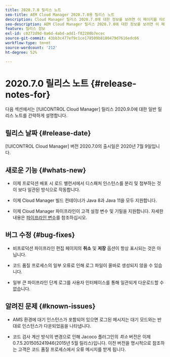 ```yaml
---
title: 2020.7.0 릴리스 노트
seo-title: AEM Cloud Manager 2020.7.0용 릴리스 노트
description: Cloud Manager 릴리스 2020.7.0에 대한 정보를 보려면 이 페이지를 따르십시오
seo-description: AEM Cloud Manager 릴리스 2020.7.0에 대한 정보를 보려면 이 페이지를 따르십시오
feature: 릴리스 정보
exl-id: c0272d9d-0a6d-4abd-add1-f82280b7ecec
source-git-commit: 43bb3c477ef9c1ce178509b8180479d7616edc66
workflow-type: tm+mt
source-wordcount: '212'
ht-degree: 52%

---
```


# 2020.7.0 릴리스 노트 {#release-notes-for}

다음 섹션에서는 [!UICONTROL Cloud Manager] 릴리스 2020.9.0에 대한 일반 릴리스 노트를 간략하게 설명합니다.

## 릴리스 날짜 {#release-date}

[!UICONTROL Cloud Manager] 버전 2020.7.0의 출시일은 2020년 7월 9일입니다.

## 새로운 기능 {#whats-new}

* 이제 프로덕션 배포 시 로드 밸런서에서 디스패처 인스턴스를 분리 및 첨부하는 것이 보다 일관된 방식으로 작동합니다.

* 이제 Cloud Manager 빌드 컨테이너가 Java 8과 Java 11을 모두 지원합니다.

* 이제 Cloud Manager 파이프라인이 고객 설정 변수 및 기밀을 지원합니다.
자세한 내용은 [파이프라인 변수](/help/using/build-environment-details.md#pipeline-variables)를 참조하십시오.

## 버그 수정 {#bug-fixes}

* 비프로덕션 파이프라인 편집 페이지의 **취소** 및 **저장** 옵션이 항상 표시되는 것은 아닙니다.

* 코드 품질 프로세스의 일부 오류로 인해 로그 파일이 올바로 생성되지 않을 수 있습니다.

* 일부 큰 파이프라인 단계 로그를 사용자 인터페이스를 통해 일관되게 다운로드할 수 없습니다.

## 알려진 문제 {#known-issues}

* AMS 환경에 대기 인스턴스가 포함되어 있으면 로그된 메시지는 대기 모드와는 반대로 인스턴스가 다운되었음을 나타냅니다.

* 코드 검사 계산 방식의 변경으로 인해 Jacoco 플러그인의 _최소_ 버전은 이제 0.7.5.201505241946(2015년 5월 릴리스)입니다. 이전 버전을 명시적으로 참조하는 고객은 코드 품질 프로세스에서 오류 메시지를 받게 됩니다.
